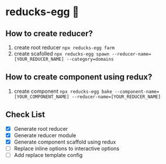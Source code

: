 # reducks-egg 🥚

## How to create reducer?

1. create root reducer `npx reducks-egg farm`
1. create scafolled `npx reducks-egg spawn --reducer-name=[YOUR_REDUCER_NAME] --category=domains`

## How to create component using redux?

1. create component `npx reducks-egg bake --component-name=[YOUR_COMPONENT_NAME] --reducer-name=[YOUR_REDUCER_NAME]`

## Check List

- [x] Generate root reducer
- [x] Generate reducer module
- [x] Generate component scaffold using redux
- [ ] Replace inline options to interactive options
- [ ] Add replace template config
